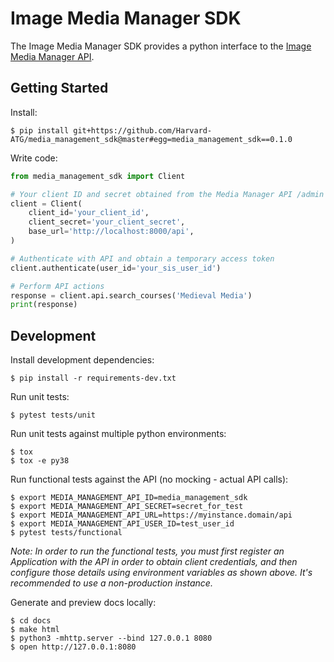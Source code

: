 # Image Media Manager SDK 

The Image Media Manager SDK provides a python interface to the [Image Media Manager API](https://github.com/harvard-atg/media_management_api).

## Getting Started

Install:

```
$ pip install git+https://github.com/Harvard-ATG/media_management_sdk@master#egg=media_management_sdk==0.1.0
```

Write code:

```python
from media_management_sdk import Client

# Your client ID and secret obtained from the Media Manager API /admin
client = Client(
    client_id='your_client_id',
    client_secret='your_client_secret',
    base_url='http://localhost:8000/api',
)

# Authenticate with API and obtain a temporary access token
client.authenticate(user_id='your_sis_user_id')

# Perform API actions
response = client.api.search_courses('Medieval Media')
print(response)
```

## Development

Install development dependencies:

```
$ pip install -r requirements-dev.txt
```

Run unit tests:

```
$ pytest tests/unit
```

Run unit tests against multiple python environments:

```
$ tox
$ tox -e py38
```

Run functional tests against the API (no mocking - actual API calls):

```
$ export MEDIA_MANAGEMENT_API_ID=media_management_sdk
$ export MEDIA_MANAGEMENT_API_SECRET=secret_for_test
$ export MEDIA_MANAGEMENT_API_URL=https://myinstance.domain/api 
$ export MEDIA_MANAGEMENT_API_USER_ID=test_user_id
$ pytest tests/functional
```

_Note: In order to run the functional tests, you must first register an _Application_ with the API in order to obtain client credentials, and then configure those details using environment variables as shown above. It's recommended to use a non-production instance._

Generate and preview docs locally:

```
$ cd docs
$ make html
$ python3 -mhttp.server --bind 127.0.0.1 8080
$ open http://127.0.0.1:8080
```
